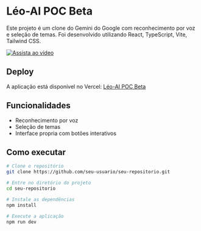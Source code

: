 # Léo-AI POC Beta

Este projeto é um clone do Gemini do Google com reconhecimento por voz e seleção de temas. Foi desenvolvido utilizando React, TypeScript, Vite, Tailwind CSS.

[![Assista ao vídeo](https://cdn.loom.com/sessions/thumbnails/2885c50d19574b9896198a537294792c-with-play.gif)](https://www.loom.com/share/2885c50d19574b9896198a537294792c)

## Deploy

A aplicação está disponível no Vercel: [Léo-AI POC Beta](https://leo-ai-poc-beta.vercel.app/)

## Funcionalidades

- Reconhecimento por voz
- Seleção de temas
- Interface propria com botões interativos

## Como executar

```bash
# Clone o repositório
git clone https://github.com/seu-usuario/seu-repositorio.git

# Entre no diretório do projeto
cd seu-repositorio

# Instale as dependências
npm install

# Execute a aplicação
npm run dev

